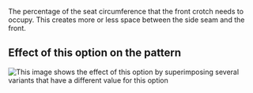 The percentage of the seat circumference that the front crotch needs to occupy. This creates more or less space between the side seam and the front.

## Effect of this option on the pattern

![This image shows the effect of this option by superimposing several variants that have a different value for this option](waralee\_crotchfront\_sample.svg "Effect of this option on the pattern")
